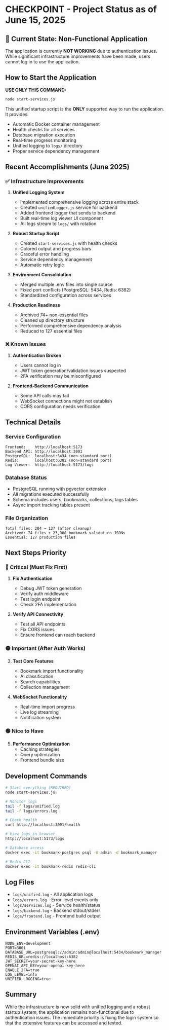 # CHECKPOINT - Project Status as of June 15, 2025

## 🚨 Current State: Non-Functional Application

The application is currently **NOT WORKING** due to authentication issues. While significant infrastructure improvements have been made, users cannot log in to use the application.

## How to Start the Application

**USE ONLY THIS COMMAND:**
```bash
node start-services.js
```

This unified startup script is the **ONLY** supported way to run the application. It provides:
- Automatic Docker container management
- Health checks for all services  
- Database migration execution
- Real-time progress monitoring
- Unified logging to `logs/` directory
- Proper service dependency management

## Recent Accomplishments (June 2025)

### ✅ Infrastructure Improvements
1. **Unified Logging System**
   - Implemented comprehensive logging across entire stack
   - Created `unifiedLogger.js` service for backend
   - Added frontend logger that sends to backend
   - Built real-time log viewer UI component
   - All logs stream to `logs/` with rotation

2. **Robust Startup Script**
   - Created `start-services.js` with health checks
   - Colored output and progress bars
   - Graceful error handling
   - Service dependency management
   - Automatic retry logic

3. **Environment Consolidation**
   - Merged multiple .env files into single source
   - Fixed port conflicts (PostgreSQL: 5434, Redis: 6382)
   - Standardized configuration across services

4. **Production Readiness**
   - Archived 74+ non-essential files
   - Cleaned up directory structure
   - Performed comprehensive dependency analysis
   - Reduced to 127 essential files

### ❌ Known Issues
1. **Authentication Broken**
   - Users cannot log in
   - JWT token generation/validation issues suspected
   - 2FA verification may be misconfigured

2. **Frontend-Backend Communication**
   - Some API calls may fail
   - WebSocket connections might not establish
   - CORS configuration needs verification

## Technical Details

### Service Configuration
```
Frontend:    http://localhost:5173
Backend API: http://localhost:3001
PostgreSQL:  localhost:5434 (non-standard port)
Redis:       localhost:6382 (non-standard port)
Log Viewer:  http://localhost:5173/logs
```

### Database Status
- PostgreSQL running with pgvector extension
- All migrations executed successfully
- Schema includes users, bookmarks, collections, tags tables
- Async import tracking tables present

### File Organization
```
Total files: 204 → 127 (after cleanup)
Archived: 74 files + 23,900 bookmark validation JSONs
Essential: 127 production files
```

## Next Steps Priority

### 🔴 Critical (Must Fix First)
1. **Fix Authentication**
   - Debug JWT token generation
   - Verify auth middleware
   - Test login endpoint
   - Check 2FA implementation

2. **Verify API Connectivity**
   - Test all API endpoints
   - Fix CORS issues
   - Ensure frontend can reach backend

### 🟡 Important (After Auth Works)
3. **Test Core Features**
   - Bookmark import functionality
   - AI classification
   - Search capabilities
   - Collection management

4. **WebSocket Functionality**
   - Real-time import progress
   - Live log streaming
   - Notification system

### 🟢 Nice to Have
5. **Performance Optimization**
   - Caching strategies
   - Query optimization
   - Frontend bundle size

## Development Commands

```bash
# Start everything (REQUIRED)
node start-services.js

# Monitor logs
tail -f logs/unified.log
tail -f logs/errors.log

# Check health
curl http://localhost:3001/health

# View logs in browser
http://localhost:5173/logs

# Database access
docker exec -it bookmark-postgres psql -U admin -d bookmark_manager

# Redis CLI
docker exec -it bookmark-redis redis-cli
```

## Log Files
- `logs/unified.log` - All application logs
- `logs/errors.log` - Error-level events only
- `logs/services.log` - Service health/status
- `logs/backend.log` - Backend stdout/stderr
- `logs/frontend.log` - Frontend build output

## Environment Variables (.env)
```
NODE_ENV=development
PORT=3001
DATABASE_URL=postgresql://admin:admin@localhost:5434/bookmark_manager
REDIS_URL=redis://localhost:6382
JWT_SECRET=your-secret-key-here
OPENAI_API_KEY=your-openai-key-here
ENABLE_2FA=true
LOG_LEVEL=info
UNIFIED_LOGGING=true
```

## Summary

While the infrastructure is now solid with unified logging and a robust startup system, the application remains non-functional due to authentication issues. The immediate priority is fixing the login system so that the extensive features can be accessed and tested.